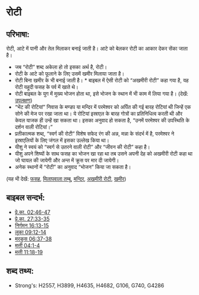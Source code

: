 # रोटी #

## परिभाषा: ##

रोटी, आटे में पानी और तेल मिलाकर बनाई जाती है। आटे को बेलकर रोटी का आकार देकर सेंका जाता है।

* जब “रोटी” शब्द अकेला हो तो इसका अर्थ है, रोटी।
* रोटी के आटे को फूलाने के लिए उसमें खमीर मिलाया जाता है।
* रोटी बिना खमीर के भी बनाई जाती है। * बाइबल में ऐसी रोटी को “अखमीरी रोटी” कहा गया है, यह रोटी यहूदी फसह के पर्व में खाते थे।
* रोटी बाइबल के युग में मुख्य भोजन होता था, इसे भोजन के स्थान में भी काम में लिया गया है। (देखें: [उपलक्षण](rc://en/ta/man/translate/figs-synecdoche))
* “भेंट की रोटियां” निवास के मण्डप या मन्दिर में परमेश्वर को अर्पित की गई बारह रोटियां थी जिन्हें एक सोने की मेज पर रखा जाता था। ये रोटियां इस्राएल के बारह गोत्रों का प्रतिनिधित्व करती थी और केवल याजक ही उन्हें खा सकता था। इसका अनुवाद हो सकता है, “उनमें परमेश्वर की उपस्थिति के दर्शन वाली रोटियां।” 
* प्रतीकात्मक शब्द, “स्वर्ग की रोटी” विशेष सफेद रंग की अन्न, मन्ना के संदर्भ में है, परमेश्वर ने इस्राएलियों के लिए जंगल में इसका उल्लेख किया था।
* यीशु ने स्वयं को “स्वर्ग से उतरने वाली रोटी” और “जीवन की रोटी” कहा है।
* यीशु अपने शिष्यों के साथ फसह का भोजन खा रहा था तब उसने अपनी देह को अखमीरी रोटी कहा था जो घायल की जायेगी और अन्त में क्रूस पर मार दी जायेगी।
* अनेक स्थानों में “रोटी” का अनुवाद “भोजन” किया जा सकता है।

(यह भी देखें: [फसह](../kt/passover.md), [मिलापवाला तम्बू](../kt/tabernacle.md), [मन्दिर](../kt/temple.md), [अखमीरी रोटी](../kt/unleavenedbread.md), [खमीर](../other/yeast.md)) 

## बाइबल सन्दर्भ: ##

* [प्रे.का. 02:46-47](rc://en/tn/help/act/02/46)
* [प्रे.का. 27:33-35](rc://en/tn/help/act/27/33)
* [निर्गमन 16:13-15](rc://en/tn/help/exo/16/13)
* [लूका 09:12-14](rc://en/tn/help/luk/09/12)
* [मरकुस 06:37-38](rc://en/tn/help/mrk/06/37)
* [मत्ती 04:1-4](rc://en/tn/help/mat/04/01)
* [मत्ती 11:18-19](rc://en/tn/help/mat/11/18)

## शब्द तथ्य: ##

* Strong's: H2557, H3899, H4635, H4682, G106, G740, G4286

